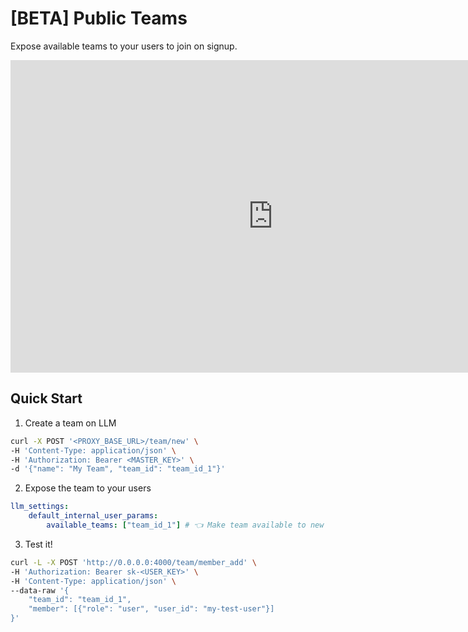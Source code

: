# [BETA] Public Teams

Expose available teams to your users to join on signup.

<iframe width="840" height="500" src="https://www.loom.com/embed/7871ea15035a48d2a118b7486c2f7598?sid=267cd0ab-d92b-42fa-b97a-9f385ef8930c" frameborder="0" webkitallowfullscreen mozallowfullscreen allowfullscreen></iframe>


## Quick Start

1. Create a team on LLM

```bash
curl -X POST '<PROXY_BASE_URL>/team/new' \
-H 'Content-Type: application/json' \
-H 'Authorization: Bearer <MASTER_KEY>' \
-d '{"name": "My Team", "team_id": "team_id_1"}'
```

2. Expose the team to your users

```yaml
llm_settings:
    default_internal_user_params:
        available_teams: ["team_id_1"] # 👈 Make team available to new SSO users
```

3. Test it! 

```bash
curl -L -X POST 'http://0.0.0.0:4000/team/member_add' \
-H 'Authorization: Bearer sk-<USER_KEY>' \
-H 'Content-Type: application/json' \
--data-raw '{
    "team_id": "team_id_1", 
    "member": [{"role": "user", "user_id": "my-test-user"}]
}'
```



